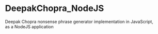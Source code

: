 DeepakChopra_NodeJS
===================

Deepak Chopra nonsense phrase generator implementation in JavaScript, as a NodeJS application
